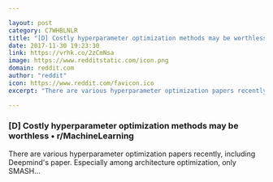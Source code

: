 ```yaml
---

layout: post
category: C7WHBLNLR
title: "[D] Costly hyperparameter optimization methods may be worthless • r/MachineLearning"
date: 2017-11-30 19:23:30
link: https://vrhk.co/2zCmNsa
image: https://www.redditstatic.com/icon.png
domain: reddit.com
author: "reddit"
icon: https://www.reddit.com/favicon.ico
excerpt: "There are various hyperparameter optimization papers recently, including Deepmind's paper. Especially among architecture optimization, only SMASH..."

---
```


### [D] Costly hyperparameter optimization methods may be worthless • r/MachineLearning

There are various hyperparameter optimization papers recently, including Deepmind's paper. Especially among architecture optimization, only SMASH...